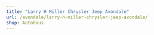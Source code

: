 ```yaml
---
title: "Larry H Miller Chrysler Jeep Avondale"
url: /avondale/larry-h-miller-chrysler-jeep-avondale/
shop: Autohaus
---
```

